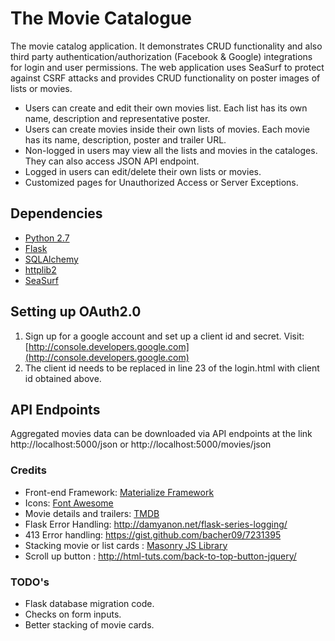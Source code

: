 # The Movie Catalogue #

The movie catalog application. It demonstrates CRUD functionality and also third party 
authentication/authorization (Facebook & Google) integrations for login and user permissions.
The web application uses SeaSurf to protect against CSRF attacks and provides CRUD functionality
on poster images of lists or movies. 

- Users can create and edit their own movies list. Each list has its own name, 
description and representative poster.
- Users can create movies inside their own lists of movies. Each movie has its name,
description, poster and trailer URL. 
- Non-logged in users may view all the lists and movies in the cataloges. They can also 
access JSON API endpoint.
- Logged in users can edit/delete their own lists or movies.
- Customized pages for Unauthorized Access or Server Exceptions. 

## Dependencies ##
- [Python 2.7][1]
- [Flask][2]
- [SQLAlchemy][3]
- [httplib2][4]
- [SeaSurf][5]

## Setting up OAuth2.0 ##
1. Sign up for a google account and set up a client id and secret. Visit: [http://console.developers.google.com](http://console.developers.google.com)
2. The client id needs to be replaced in line 23 of the login.html with client id obtained above.

## API Endpoints ##
Aggregated movies data can be downloaded via API endpoints at the link http://localhost:5000/json or
http://localhost:5000/movies/json


### Credits ###
- Front-end Framework: [Materialize Framework][6]
- Icons: [Font Awesome][7]
- Movie details and trailers: [TMDB][8]
- Flask Error Handling: http://damyanon.net/flask-series-logging/
- 413 Error handling: https://gist.github.com/bacher09/7231395
- Stacking movie or list cards : [Masonry JS Library][9]
- Scroll up button : http://html-tuts.com/back-to-top-button-jquery/

### TODO's ###
- Flask database migration code.
- Checks on form inputs. 
- Better stacking of movie cards.

[1]: https://www.python.org/downloads/
[2]: http://flask.pocoo.org
[3]: http://www.sqlalchemy.org
[4]: https://github.com/jcgregorio/httplib2
[5]: https://flask-seasurf.readthedocs.org/en/latest/
[6]: http://materializecss.com/
[7]: http://fontawesome.io/
[8]: https://www.themoviedb.org/
[9]: http://masonry.desandro.com/
